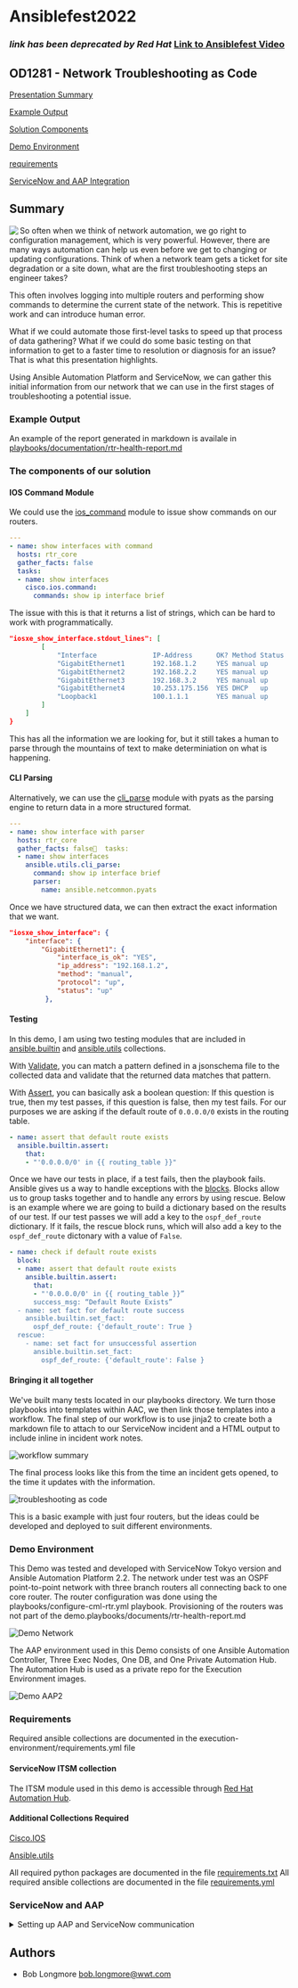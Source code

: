 # Ansiblefest2022

### _link has been deprecated by Red Hat_ [Link to Ansiblefest Video](https://events.experiences.redhat.com/widget/redhat/rhaf22/SessionCatalog2022/session/1657916104035001IRzO)

## OD1281 - Network Troubleshooting as Code

[Presentation Summary](#summary)

[Example Output](#example-output)

[Solution Components](#the-components-of-our-solution)

[Demo Environment](#demo-environment)

[requirements](#requirements)

[ServiceNow and AAP Integration](#servicenow-and-aap)

## Summary

<img align="left" src=/images/platform_pete.png> So often when we think of network automation, we go right to configuration management, which is very powerful. However, there are many ways automation can help us even before we get to changing or updating configurations. Think of when a network team gets a ticket for site degradation or a site down, what are the first troubleshooting steps an engineer takes? 

This often involves logging into multiple routers and performing show commands to determine the current state of the network. This is repetitive work and can introduce human error.

What if we could automate those first-level tasks to speed up that process of data gathering? What if we could do some basic testing on that information to get to a faster time to resolution or diagnosis for an issue? That is what this presentation highlights.

Using Ansible Automation Platform and ServiceNow, we can gather this initial information from our network that we can use in the first stages of troubleshooting a potential issue.

### Example Output

An example of the report generated in markdown is availale in [playbooks/documentation/rtr-health-report.md](playbooks/documentation/rtr-health-report.md)

### The components of our solution

#### IOS Command Module

We could use the [ios_command](https://docs.ansible.com/ansible/latest/collections/cisco/ios/ios_command_module.html) module to issue show commands on our routers. 

```yaml
---
- name: show interfaces with command
  hosts: rtr_core
  gather_facts: false
  tasks:
  - name: show interfaces
    cisco.ios.command:
      commands: show ip interface brief
```

The issue with this is that it returns a list of strings, which can be hard to work with programmatically. 

```json
"iosxe_show_interface.stdout_lines": [
        [
            "Interface              IP-Address      OK? Method Status                Protocol",
            "GigabitEthernet1       192.168.1.2     YES manual up                    up      ",
            "GigabitEthernet2       192.168.2.2     YES manual up                    up      ",
            "GigabitEthernet3       192.168.3.2     YES manual up                    up      ",
            "GigabitEthernet4       10.253.175.156  YES DHCP   up                    up      ",
            "Loopback1              100.1.1.1       YES manual up                    up"
        ]
    ]
}
```

This has all the information we are looking for, but it still takes a human to parse through the mountains of text to make determiniation on what is happening.

#### CLI Parsing

Alternatively, we can use the [cli_parse](https://docs.ansible.com/ansible/latest/collections/ansible/utils/cli_parse_module.html#ansible-collections-ansible-utils-cli-parse-module) module with pyats as the parsing engine to return data in a more structured format.

```yaml
---
- name: show interface with parser
  hosts: rtr_core
  gather_facts: false  tasks:
  - name: show interfaces
    ansible.utils.cli_parse:
      command: show ip interface brief
      parser:
        name: ansible.netcommon.pyats
```

Once we have structured data, we can then extract the exact information that we want.

```json
"iosxe_show_interface": {
    "interface": {
        "GigabitEthernet1": {
            "interface_is_ok": "YES",
            "ip_address": "192.168.1.2",
            "method": "manual",
            "protocol": "up",
            "status": "up"
         },
```

#### Testing

In this demo, I am using two testing modules that are included in [ansible.builtin](https://docs.ansible.com/ansible/latest/collections/ansible/builtin/index.html)  and [ansible.utils](https://docs.ansible.com/ansible/latest/collections/ansible/utils/index.html#plugins-in-ansible-utils) collections.

With [Validate](https://docs.ansible.com/ansible/latest/collections/ansible/utils/validate_module.html#ansible-collections-ansible-utils-validate-module), you can match a pattern defined in a jsonschema file to the collected data and validate that the returned data matches that pattern.

With [Assert](https://docs.ansible.com/ansible/latest/collections/ansible/builtin/assert_module.html#ansible-collections-ansible-builtin-assert-module), you can basically ask a boolean question: If this question is true, then my test passes, if this question is false, then my test fails. For our purposes we are asking if the default route of ```0.0.0.0/0``` exists in the routing table.

```yaml
- name: assert that default route exists
  ansible.builtin.assert:
    that:
    - "'0.0.0.0/0' in {{ routing_table }}"
```

Once we have our tests in place, if a test fails, then the playbook fails. Ansible gives us a way to handle exceptions with the [blocks](https://docs.ansible.com/ansible/latest/user_guide/playbooks_blocks.html). Blocks allow us to group tasks together and to handle any errors by using rescue. Below is an example where we are going to build a dictionary based on the results of our test. If our test passes we will add a key to the ```ospf_def_route``` dictionary. If it fails, the rescue block runs, which will also add a key to the ```ospf_def_route``` dictonary with a value of ```False```.

```yaml
- name: check if default route exists
  block:
  - name: assert that default route exists
    ansible.builtin.assert:
      that:
      - "'0.0.0.0/0' in {{ routing_table }}”
      success_msg: “Default Route Exists”
  - name: set fact for default route success
    ansible.builtin.set_fact:
      ospf_def_route: {'default_route': True }
  rescue:
    - name: set fact for unsuccessful assertion
      ansible.builtin.set_fact:
        ospf_def_route: {'default_route': False }
```

#### Bringing it all together

We've built many tests located in our playbooks directory. We turn those playbooks into templates within AAC, we then link those templates into a workflow. The final step of our workflow is to use jinja2 to create both a markdown file to attach to our ServiceNow incident and a HTML output to include inline in incident work notes.

![workflow summary](images/workflow.png)

The final process looks like this from the time an incident gets opened, to the time it updates with the information.

![troubleshooting as code](images/troubleshooting_as_code.png)

This is a basic example with just four routers, but the ideas could be developed and deployed to suit different environments.

### Demo Environment

This Demo was tested and developed with ServiceNow Tokyo version and Ansible Automation Platform 2.2.
The network under test was an OSPF point-to-point network with three branch routers all connecting back to one core router. The router configuration was done using the playbooks/configure-cml-rtr.yml playbook. Provisioning of the routers was not part of the demo.playbooks/documents/rtr-health-report.md

![Demo Network](/images/DemoNetwork.png)


The AAP environment used in this Demo consists of one Ansible Automation Controller, Three Exec Nodes, One DB, and One Private Automation Hub. The Automation Hub is used as a private repo for the Execution Environment images.

![Demo AAP2](/images/DemoAAP.png)

### Requirements

Required ansible collections are documented in the execution-environment/requirements.yml file

#### ServiceNow ITSM collection

The ITSM module used in this demo is accessible through [Red Hat Automation Hub](https://console.redhat.com/ansible/automation-hub/repo/published/servicenow/itsm "console.redhat.com").

#### Additional Collections Required

[Cisco.IOS](https://docs.ansible.com/ansible/latest/collections/cisco/ios/index.html "cisco.ios collection")

[Ansible.utils](https://docs.ansible.com/ansible/latest/collections/ansible/utils/index.html "ansible.utils collection")

All required python packages are documented in the file [requirements.txt](execution-environment/requirements.txt)
All required ansible collections are documented in the file [requirements.yml](execution-environment/requirements.yml)

### ServiceNow and AAP

<details>
  <summary>Setting up AAP and ServiceNow communication</summary>

1. Create Authentication
   1. Record Redirect URI of your servicenow instance. The redirect will be this format ``` {{https://yourinstance}}.service-now.com/oauth_redirect.do ```
   2. In the Ansible Automation Controller (AAC) go to Administration > Applications and add a new application. Give it a name and input the redirect URI. The authorization grant type should be 'Authorization Code' and the Client type should be 'confidential.' This will generate a client ID and client secret. Save these tokens for later use.
   3. In ServiceNow go to System OAth > Application Registry
   4. Click the New button to create a new Third-Party OAuth provider, input your client ID and client secret you generated in AAC. The default grant type should be 'Authorization Code.'
   5. For authorization URL the value will be ``` {{https://your_aac_address}}/api/o/authorize/ ``` and the token URL will be ``` {{https://your_aac_address}}/api/o/token/ ``` Right click on the gray bar at the top and select save.
   6. Click on the 'OAuth Entity Scopes' tab. Click where it says 'Insert a New Row.' Under Name enter 'Writing Scope' and for OAuth Scope input 'write.' Click update.

2. Create REST Message
   1. In AAP find the API endpoint of the template of workflow you wish to launch (ex. ``` https://{{your_aac_address}}/api/v2/workflow_job_templates/14/launch/ ```.)
   2. Go to System Web Services > Outbound > REST Messages, click on NEW to create a Rest Message
   3. Enter the API Endpoint in the Endpoint field
   4. Authentication type should be OAuth and associate the previously created OAuth profile
   5. Click the link that says 'Get OAuth Token.' This should retrieve the OAuth token from your AAC.
   6. Once you have the OAuth token, you are ready to create the rest message. Under HTTP methods, click on New.
   7. The method type should be 'post,' and the API endpoint should be the same as entered previously.
   8. Under the 'Authentication' tab, select 'OAuth 2.0' and select the previously created OAuth profile
   9. Click on the 'HTTP Request' tab and under 'HTTP Headers' click on 'Insert a new row...' The Name should be 'Content-Type' and the values should be 'application/json'

These are the steps to setup communication between ServiceNow and AAP using OAuth. Additionally, if you wanted to pass variables to AAP, you would do that in the HTTP Method screen. In this example I am setting HTTP Query Parameters with the Content ```{"extra_vars": { "incident_id": "${incident_id}" } } ```. I then set the variable substition with 'incident_id.' This allows the workflow to pass the incident ID to AAP when it sends this REST message. There is also a link in this form for 'Preview Script Usage.' You can use this script in setting up the ServiceNow workflow in workflow editor.

</details>

## Authors

- Bob Longmore bob.longmore@wwt.com
